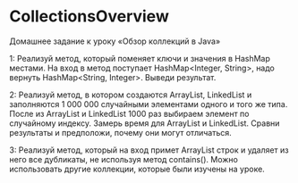 # CollectionsOverview
Домашнее задание к уроку «Обзор коллекций в Java»

1: Реализуй метод, который поменяет ключи и значения в HashMap местами. На вход в метод поступает HashMap<Integer, String>, надо вернуть HashMap<String, Integer>. Выведи результат.

2: Реализуй метод, в котором создаются ArrayList, LinkedList и заполняются 1 000 000 случайными элементами одного и того же типа. После из ArrayList и LinkedList 1000 раз выбираем элемент по случайному индексу. Замерь время для ArrayList и LinkedList. Сравни результаты и предположи, почему они могут отличаться.

3: Реализуй метод, который на вход примет ArrayList строк и удаляет из него все дубликаты, не используя метод contains(). Можно использовать другие коллекции, которые были изучены на уроке.
